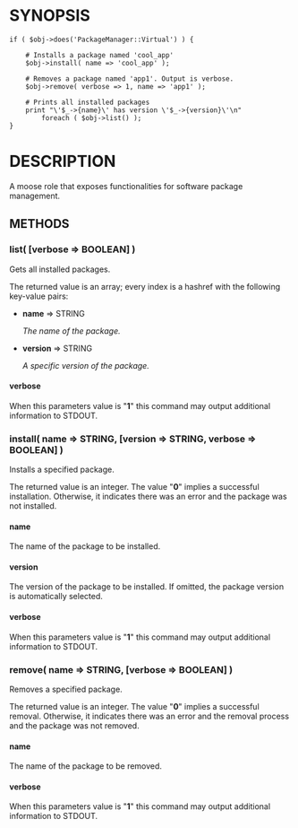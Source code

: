 # SYNOPSIS

    if ( $obj->does('PackageManager::Virtual') ) {

        # Installs a package named 'cool_app'
        $obj->install( name => 'cool_app' );

        # Removes a package named 'app1'. Output is verbose.
        $obj->remove( verbose => 1, name => 'app1' );

        # Prints all installed packages
        print "\'$_->{name}\' has version \'$_->{version}\'\n"
            foreach ( $obj->list() );
    }

# DESCRIPTION

A moose role that exposes functionalities for software package management.

## METHODS

### list( \[verbose => BOOLEAN\] )

Gets all installed packages.

The returned value is an array; every index is a hashref with the following
key-value pairs:

- **name**    => STRING

    _The name of the package._

- **version** => STRING

    _A specific version of the package._

#### verbose

When this parameters value is "**1**" this command may output additional
information to STDOUT.

### install( name => STRING, \[version => STRING, verbose => BOOLEAN\] )

Installs a specified package.

The returned value is an integer. The value "**0**" implies a successful
installation. Otherwise, it indicates there was an error and the package was
not installed.

#### name

The name of the package to be installed.

#### version

The version of the package to be installed. If omitted, the package version
is automatically selected.

#### verbose

When this parameters value is "**1**" this command may output additional
information to STDOUT.

### remove( name => STRING, \[verbose => BOOLEAN\] )

Removes a specified package.

The returned value is an integer. The value "**0**" implies a successful
removal. Otherwise, it indicates there was an error and the removal process and
the package was not removed.

#### name

The name of the package to be removed.

#### verbose

When this parameters value is "**1**" this command may output additional
information to STDOUT.
